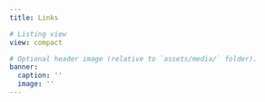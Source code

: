 ```yaml
---
title: Links

# Listing view
view: compact

# Optional header image (relative to `assets/media/` folder).
banner:
  caption: ''
  image: ''
---
```

